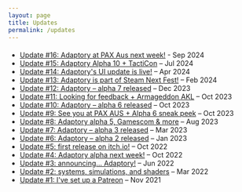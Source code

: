 ```yaml
---
layout: page
title: Updates
permalink: /updates
---
```


<!-- MailerLite Universal -->
<script>
    (function(w,d,e,u,f,l,n){w[f]=w[f]||function(){(w[f].q=w[f].q||[])
    .push(arguments);},l=d.createElement(e),l.async=1,l.src=u,
    n=d.getElementsByTagName(e)[0],n.parentNode.insertBefore(l,n);})
    (window,document,'script','https://assets.mailerlite.com/js/universal.js','ml');
    ml('account', '797385');
</script>
<!-- End MailerLite Universal -->

<div class="ml-form-center" style="margin-bottom:20px;">
  <div class="ml-embedded" data-form="DGU4vx"></div>
</div>

- [Update #16: Adaptory at PAX Aus next week!](https://preview.mailerlite.io/preview/797385/emails/133850051572139579) - Sep 2024
- [Update #15: Adaptory Alpha 10 + TactiCon](https://preview.mailerlite.io/preview/797385/emails/127152138282337860) – Jul 2024
- [Update #14: Adaptory's UI update is live!](https://preview.mailerlite.io/preview/797385/emails/118081528204887677) – Apr 2024
- [Update #13: Adaptory is part of Steam Next Fest!](https://preview.mailerlite.io/preview/797385/emails/111660179693503510) – Feb 2024
- [Update #12: Adaptory – alpha 7 released](/updates/update12.html) – Dec 2023
- [Update #11: Looking for feedback + Armageddon AKL](/updates/update11.html) – Oct 2023
- [Update #10: Adaptory – alpha 6 released](/updates/update10.html) – Oct 2023
- [Update #9: See you at PAX AUS + Alpha 6 sneak peek](/updates/update9.html) – Oct 2023
- [Update #8: Adaptory alpha 5, Gamescom & more](/updates/update8.html) – Aug 2023
- [Update #7: Adaptory – alpha 3 released](/updates/update7.html) – Mar 2023
- [Update #6: Adaptory – alpha 2 released](/updates/update6.html) – Jan 2023
- [Update #5: first release on itch.io!](/updates/update5.html) – Oct 2022
- [Update #4: Adaptory alpha next week!](/updates/update4.html) – Oct 2022
- [Update #3: announcing... Adaptory!](/updates/update3.html) – Jun 2022
- [Update #2: systems, simulations, and shaders](/updates/update2.html) – Mar 2022
- [Update #1: I've set up a Patreon](/updates/update1.html) – Nov 2021
